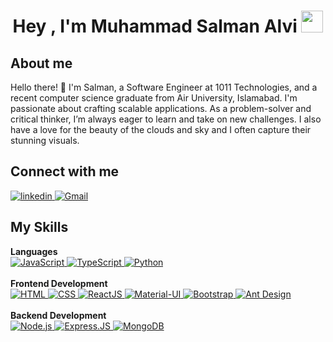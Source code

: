 <h1 align="center">Hey , I'm Muhammad Salman Alvi <img src="https://media.giphy.com/media/hvRJCLFzcasrR4ia7z/giphy.gif"
        width="35"></h1>

## About me
Hello there! 👋 I'm Salman, a Software Engineer at 1011 Technologies, and a recent computer science graduate from Air University, Islamabad. I'm passionate about crafting scalable applications. As a problem-solver and critical thinker, I’m always eager to learn and take on new challenges. I also have a love for the beauty of the clouds and sky and I often capture their stunning visuals.

##  Connect with me
<p>
    <a href="https://www.linkedin.com/in/salmanalvi2k/" target="_blank">
        <img alt="linkedin"
            src="https://img.shields.io/badge/LinkedIn-0077B5?style=for-the-badge&logo=linkedin&logoColor=white">
    </a>
    <a href="mailto:m.salmanalvi2k@gmail.com" target="_blank">
    <img alt="Gmail" src="https://img.shields.io/badge/Gmail-D14836?style=for-the-badge&logo=gmail&logoColor=white">
</a>
</p>

##  My Skills

<p>
    <summary><b>Languages</b></summary>
    <a href="https://developer.mozilla.org/en-US/docs/Web/JavaScript" target="_blank">
    <img alt="JavaScript" src="https://img.shields.io/badge/javascript-%23323330.svg?style=for-the-badge&logo=javascript&logoColor=%23F7DF1E">
</a>
<a href="https://www.typescriptlang.org/" target="_blank">
    <img alt="TypeScript" src="https://img.shields.io/badge/typescript-%23007ACC.svg?style=for-the-badge&logo=typescript&logoColor=white">
</a>
<a href="https://www.python.org" target="_blank">
    <img alt="Python" src="https://img.shields.io/badge/python-3670A0?style=for-the-badge&logo=python&logoColor=ffdd54">
</a>
    <br />
    <br />
    <summary><b>Frontend Development</b></summary>
    <a href="https://www.w3.org/html/" target="_blank">
        <img alt="HTML"
            src="https://img.shields.io/badge/html5-%23E34F26.svg?style=for-the-badge&logo=html5&logoColor=white">
    </a>
    <a href="https://www.w3schools.com/css/" target="_blank">
        <img alt="CSS"
            src="https://img.shields.io/badge/css3-%231572B6.svg?style=for-the-badge&logo=css3&logoColor=white">
    </a>
    <a href="https://www.w3schools.com/react/" target="_blank">
        <img alt="ReactJS"
            src="https://img.shields.io/badge/react-%2320232a.svg?style=for-the-badge&logo=react&logoColor=%2361DAFB">
    </a>
    <a href="https://mui.com/" target="_blank">
        <img alt="Material-UI"
            src="https://img.shields.io/badge/MUI-%230081CB.svg?style=for-the-badge&logo=mui&logoColor=white">
    </a>
    <a href="https://getbootstrap.com/" target="_blank">
        <img alt="Bootstrap"
            src="https://img.shields.io/badge/bootstrap-%23563D7C.svg?style=for-the-badge&logo=bootstrap&logoColor=white">
    </a>
   <a href="https://getbootstrap.com/" target="_blank">
        <img alt="Ant Design"
            src="https://img.shields.io/badge/ant%20design-%230170FE.svg?style=for-the-badge&logo=ant-design&logoColor=white">
    </a>
    <br />
    <br />
    <summary><b>Backend Development</b></summary>
    <a href="https://nodejs.org/en/" target="_blank">
        <img alt="Node.js"
            src="https://img.shields.io/badge/Node.js-43853D?style=for-the-badge&logo=node.js&logoColor=white">
    </a>
    <a href="https://nodejs.org/en/" target="_blank">
        <img alt="Express.JS" src="https://img.shields.io/badge/Express.js-404D59?style=for-the-badge">
    </a>
    <a href="https://nodejs.org/en/" target="_blank">
        <img alt="MongoDB"
            src="https://img.shields.io/badge/MongoDB-4EA94B?style=for-the-badge&logo=mongodb&logoColor=white">
    </a>
</p>
<!--
## Streak Stats
<p><img src="https://github-readme-streak-stats.herokuapp.com/?user=salman-alvi2k&theme=algolia"
        alt="salman-alvi2k" /></p>
-->
<!-- ## Github Stats -->
 <!--<p> -->
<!--     <a href="https://github.com/anuraghazra/github-readme-stats"><img alt="Salman's Github Stats"
            src="https://github-readme-stats.vercel.app/api?username=salman-alvi2k&show_icons=true&count_private=true&theme=algolia"
            height="192px" /></a>
    <img src="https://github-readme-stats.vercel.app/api/top-langs?username=salman-alvi2k&langs_count=10&show_icons=true&locale=en&layout=compact&theme=algolia"
        alt="salman-alvi2k" height="192px" />
    <br />
    <b>Note:</b> Top languages is only a metric of the languages my public code consists of and doesn't reflect
    experience or skill level.
</p> -->
